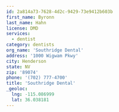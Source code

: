 ```yaml
---
id: 2a814a73-7628-4d2c-9429-73e9412b603b
first_name: Byronn
last_name: Hahn
license: DMD
services:
  - dentist
category: dentists
org_name: 'Southridge Dental'
address: '1000 Wigwam Pkwy'
city: Henderson
state: NV
zip: '89074'
phone: '(702) 777-4700'
title: 'Southridge Dental'
_geoloc:
  lng: -115.086999
  lat: 36.038181
---
```

